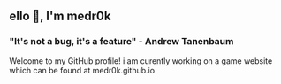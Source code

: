 ## ello 👋, I'm medr0k

### "It's not a bug, it's a feature" - Andrew Tanenbaum

Welcome to my GitHub profile! i am curently working on a game website which can be found at medr0k.github.io

<!--
**medr0k/medr0k** is a ✨ _special_ ✨ repository because its `README.md` (this file) appears on your GitHub profile.

Here are some ideas to get you started:

- 🔭 I’m currently working on ...
- 🌱 I’m currently learning ...
- 👯 I’m looking to collaborate on ...
- 🤔 I’m looking for help with ...
- 💬 Ask me about ...
- 📫 How to reach me: ...
- 😄 Pronouns: ...
- ⚡ Fun fact: ...
-->
